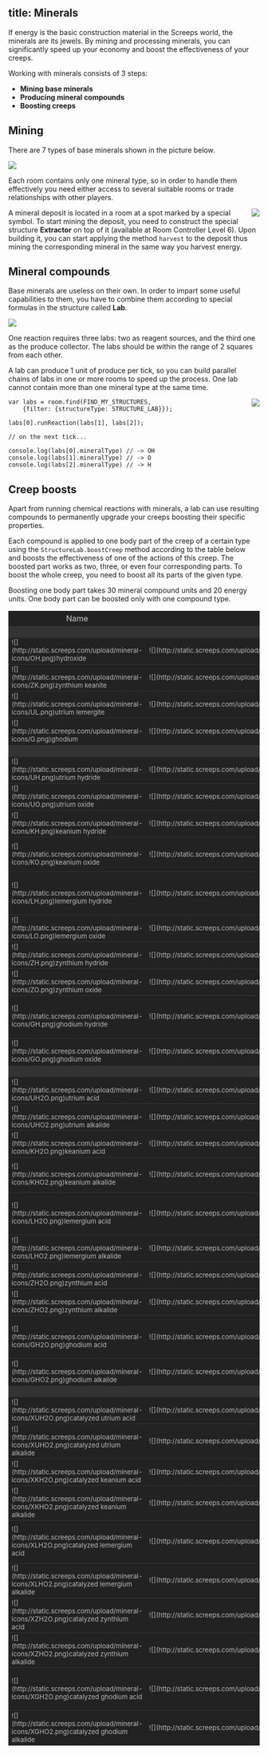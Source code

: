title: Minerals
---

If energy is the basic construction material in the Screeps world, the minerals are its jewels. By mining and processing minerals, you can significantly speed up your economy and boost the effectiveness of your creeps.

Working with minerals consists of 3 steps:

*   **Mining base minerals**
*   **Producing mineral compounds**
*   **Boosting creeps**

## Mining

There are 7 types of base minerals shown in the picture below.

![](img/minerals-01.png)
 
Each room contains only one mineral type, so in order to handle them effectively you need either access to several suitable rooms or trade relationships with other players.

<img src="img/mining_minerals.png" align="right">A mineral deposit is located in a room at a spot marked by a special symbol. To start mining the deposit, you need to construct the special structure **Extractor** on top of it (available at Room Controller Level 6). Upon building it, you can start applying the method `harvest` to the deposit thus mining the corresponding mineral in the same way you harvest energy.

## Mineral compounds

Base minerals are useless on their own. In order to impart some useful capabilities to them, you have to combine them according to special formulas in the structure called **Lab**.

![](img/minerals-02.png)

One reaction requires three labs: two as reagent sources, and the third one as the produce collector. The labs should be within the range of 2 squares from each other. 

A lab can produce 1 unit of produce per tick, so you can build parallel chains of labs in one or more rooms to speed up the process. One lab cannot contain more than one mineral type at the same time.

<img src="img/2016-03-09_10-32-33.gif" align="right">

    var labs = room.find(FIND_MY_STRUCTURES, 
        {filter: {structureType: STRUCTURE_LAB}});

    labs[0].runReaction(labs[1], labs[2]);

    // on the next tick...

    console.log(labs[0].mineralType) // -> OH
    console.log(labs[1].mineralType) // -> O
    console.log(labs[2].mineralType) // -> H

## Creep boosts

Apart from running chemical reactions with minerals, a lab can use resulting compounds to permanently upgrade your creeps boosting their specific properties.

Each compound is applied to one body part of the creep of a certain type using the `StructureLab.boostCreep` method according to the table below and boosts the effectiveness of one of the actions of this creep. The boosted part works as two, three, or even four corresponding parts. To boost the whole creep, you need to boost all its parts of the given type.

Boosting one body part takes 30 mineral compound units and 20 energy units. One body part can be boosted only with one compound type.

<style>
.minerals td {
    border-top: 1px solid #333;
    color: #bbb;
    background-color: #222;
    font-size: 13px;
}
@media (min-width: 1280px) {
    .minerals td:first-child {
        white-space: nowrap;
    }
}
.minerals td:nth-child(2) {
    white-space: nowrap;
}
.minerals td:nth-child(3) {
    min-width: 80px;
}
.minerals code {
    background-color: #333;
    color: #eee;
    word-break: break-all;
}
.minerals img {
    margin-right: 5px;
    vertical-align: middle;
} 
.minerals__divider th {
    background-color: #333;
    color: #ffe099;
    text-align: center;
    font-size: 13px;
}
.minerals__head th {
    background-color: #222;
    color: #ccc;
    font-weight: normal !important;
}
</style>


<table class="minerals">
<colgroup>
<col></col>
<col></col>
<col></col>
<col></col>
</colgroup>
<tbody>
<tr class=minerals__head>
<th>Name</th>
<th>Formula</th>
<th>Time</th>
<th>Body part</th>
<th>Effect</th>
</tr>
<tr class=minerals__divider>
<th colspan="4" align="center">Base compounds</th>
</tr>
<tr>
<td>![](http://static.screeps.com/upload/mineral-icons/OH.png)hydroxide</td>
<td>![](http://static.screeps.com/upload/mineral-icons/H.png) + ![](http://static.screeps.com/upload/mineral-icons/O.png)</td>
<td>20</td>
<td>—</td>
<td>—</td>
</tr>
<tr>
<td>![](http://static.screeps.com/upload/mineral-icons/ZK.png)zynthium keanite</td>
<td>![](http://static.screeps.com/upload/mineral-icons/Z.png) + ![](http://static.screeps.com/upload/mineral-icons/K.png)</td>
<td>5</td>
<td>—</td>
<td>—</td>
</tr>
<tr>
<td>![](http://static.screeps.com/upload/mineral-icons/UL.png)utrium lemergite</td>
<td>![](http://static.screeps.com/upload/mineral-icons/U.png) + ![](http://static.screeps.com/upload/mineral-icons/L.png)</td>
<td>5</td>
<td>—</td>
<td>—</td>
</tr>
<tr>
<td>![](http://static.screeps.com/upload/mineral-icons/G.png)ghodium</td>
<td>![](http://static.screeps.com/upload/mineral-icons/ZK.png) + ![](http://static.screeps.com/upload/mineral-icons/UL.png)</td>
<td>5</td>
<td>—</td>
<td>—</td>
</tr>
<tr class=minerals__divider>
<th colspan="4" align="center">Tier 1 compounds</th>
</tr>
<tr>
<td>![](http://static.screeps.com/upload/mineral-icons/UH.png)utrium hydride</td>
<td>![](http://static.screeps.com/upload/mineral-icons/U.png) + ![](http://static.screeps.com/upload/mineral-icons/H.png)</td>
<td>10</td>
<td>`ATTACK`</td>
<td>+100% `attack` effectiveness</td>
</tr>
<tr>
<td>![](http://static.screeps.com/upload/mineral-icons/UO.png)utrium oxide</td>
<td>![](http://static.screeps.com/upload/mineral-icons/U.png) + ![](http://static.screeps.com/upload/mineral-icons/O.png)</td>
<td>10</td>
<td>`WORK`</td>
<td>+200% `harvest` effectiveness</td>
</tr>
<tr>
<td>![](http://static.screeps.com/upload/mineral-icons/KH.png)keanium hydride</td>
<td>![](http://static.screeps.com/upload/mineral-icons/K.png) + ![](http://static.screeps.com/upload/mineral-icons/H.png)</td>
<td>10</td>
<td>`CARRY`</td>
<td>+50 capacity</td>
</tr>
<tr>
<td>![](http://static.screeps.com/upload/mineral-icons/KO.png)keanium oxide</td>
<td>![](http://static.screeps.com/upload/mineral-icons/K.png) + ![](http://static.screeps.com/upload/mineral-icons/O.png)</td>
<td>10</td>
<td>`RANGED_ATTACK`</td>
<td>+100% `rangedAttack` and `rangedMassAttack` effectiveness</td>
</tr>
<tr>
<td>![](http://static.screeps.com/upload/mineral-icons/LH.png)lemergium hydride</td>
<td>![](http://static.screeps.com/upload/mineral-icons/L.png) + ![](http://static.screeps.com/upload/mineral-icons/H.png)</td>
<td>15</td>
<td>`WORK`</td>
<td>+50% `repair` and `build` effectiveness without increasing the energy cost</td>
</tr>
<tr>
<td>![](http://static.screeps.com/upload/mineral-icons/LO.png)lemergium oxide</td>
<td>![](http://static.screeps.com/upload/mineral-icons/L.png) + ![](http://static.screeps.com/upload/mineral-icons/O.png)</td>
<td>10</td>
<td>`HEAL`</td>
<td>+100% `heal` and `rangedHeal` effectiveness</td>
</tr>
<tr>
<td>![](http://static.screeps.com/upload/mineral-icons/ZH.png)zynthium hydride</td>
<td>![](http://static.screeps.com/upload/mineral-icons/Z.png) + ![](http://static.screeps.com/upload/mineral-icons/H.png)</td>
<td>20</td>
<td>`WORK`</td>
<td>+100% `dismantle` effectiveness</td>
</tr>
<tr>
<td>![](http://static.screeps.com/upload/mineral-icons/ZO.png)zynthium oxide</td>
<td>![](http://static.screeps.com/upload/mineral-icons/Z.png) + ![](http://static.screeps.com/upload/mineral-icons/O.png)</td>
<td>10</td>
<td>`MOVE`</td>
<td>+100% fatigue decrease speed</td>
</tr>
<tr>
<td>![](http://static.screeps.com/upload/mineral-icons/GH.png)ghodium hydride</td>
<td>![](http://static.screeps.com/upload/mineral-icons/G.png) + ![](http://static.screeps.com/upload/mineral-icons/H.png)</td>
<td>10</td>
<td>`WORK`</td>
<td>+50% `upgradeController` effectiveness without increasing the energy cost</td>
</tr>
<tr>
<td>![](http://static.screeps.com/upload/mineral-icons/GO.png)ghodium oxide</td>
<td>![](http://static.screeps.com/upload/mineral-icons/G.png) + ![](http://static.screeps.com/upload/mineral-icons/O.png)</td>
<td>10</td>
<td>`TOUGH`</td>
<td>-30% damage taken</td>
</tr>
<tr class=minerals__divider>
<th colspan="4" align="center">Tier 2 compounds</th>
</tr>
<tr>
<td>![](http://static.screeps.com/upload/mineral-icons/UH2O.png)utrium acid</td>
<td>![](http://static.screeps.com/upload/mineral-icons/UH.png) + ![](http://static.screeps.com/upload/mineral-icons/OH.png)</td>
<td>5</td>
<td>`ATTACK`</td>
<td>+200% `attack` effectiveness</td>
</tr>
<tr>
<td>![](http://static.screeps.com/upload/mineral-icons/UHO2.png)utrium alkalide</td>
<td>![](http://static.screeps.com/upload/mineral-icons/UO.png) + ![](http://static.screeps.com/upload/mineral-icons/OH.png)</td>
<td>5</td>
<td>`WORK`</td>
<td>+400% `harvest` effectiveness</td>
</tr>
<tr>
<td>![](http://static.screeps.com/upload/mineral-icons/KH2O.png)keanium acid</td>
<td>![](http://static.screeps.com/upload/mineral-icons/KH.png) + ![](http://static.screeps.com/upload/mineral-icons/OH.png)</td>
<td>5</td>
<td>`CARRY`</td>
<td>+100 capacity</td>
</tr>
<tr>
<td>![](http://static.screeps.com/upload/mineral-icons/KHO2.png)keanium alkalide</td>
<td>![](http://static.screeps.com/upload/mineral-icons/KO.png) + ![](http://static.screeps.com/upload/mineral-icons/OH.png)</td>
<td>5</td>
<td>`RANGED_ATTACK`</td>
<td>+200% `rangedAttack` and `rangedMassAttack` effectiveness</td>
</tr>
<tr>
<td>![](http://static.screeps.com/upload/mineral-icons/LH2O.png)lemergium acid</td>
<td>![](http://static.screeps.com/upload/mineral-icons/LH.png) + ![](http://static.screeps.com/upload/mineral-icons/OH.png)</td>
<td>10</td>
<td>`WORK`</td>
<td>+80% `repair` and `build` effectiveness without increasing the energy cost</td>
</tr>
<tr>
<td>![](http://static.screeps.com/upload/mineral-icons/LHO2.png)lemergium alkalide</td>
<td>![](http://static.screeps.com/upload/mineral-icons/LO.png) + ![](http://static.screeps.com/upload/mineral-icons/OH.png)</td>
<td>5</td>
<td>`HEAL`</td>
<td>+200% `heal` and `rangedHeal` effectiveness</td>
</tr>
<tr>
<td>![](http://static.screeps.com/upload/mineral-icons/ZH2O.png)zynthium acid</td>
<td>![](http://static.screeps.com/upload/mineral-icons/ZH.png) + ![](http://static.screeps.com/upload/mineral-icons/OH.png)</td>
<td>40</td>
<td>`WORK`</td>
<td>+200% `dismantle` effectiveness</td>
</tr>
<tr>
<td>![](http://static.screeps.com/upload/mineral-icons/ZHO2.png)zynthium alkalide</td>
<td>![](http://static.screeps.com/upload/mineral-icons/ZO.png) + ![](http://static.screeps.com/upload/mineral-icons/OH.png)</td>
<td>5</td>
<td>`MOVE`</td>
<td>+200% fatigue decrease speed</td>
</tr>
<tr>
<td>![](http://static.screeps.com/upload/mineral-icons/GH2O.png)ghodium acid</td>
<td>![](http://static.screeps.com/upload/mineral-icons/GH.png) + ![](http://static.screeps.com/upload/mineral-icons/OH.png)</td>
<td>15</td>
<td>`WORK`</td>
<td>+80% `upgradeController` effectiveness without increasing the energy cost</td>
</tr>
<tr>
<td>![](http://static.screeps.com/upload/mineral-icons/GHO2.png)ghodium alkalide</td>
<td>![](http://static.screeps.com/upload/mineral-icons/GO.png) + ![](http://static.screeps.com/upload/mineral-icons/OH.png)</td>
<td>30</td>
<td>`TOUGH`</td>
<td>-50% damage taken</td>
</tr>
<tr class=minerals__divider>
<th colspan="4" align="center">Tier 3 compounds</th>
</tr>
<tr>
<td>![](http://static.screeps.com/upload/mineral-icons/XUH2O.png)catalyzed utrium acid</td>
<td>![](http://static.screeps.com/upload/mineral-icons/UH2O.png) + ![](http://static.screeps.com/upload/mineral-icons/X.png)</td>
<td>60</td>
<td>`ATTACK`</td>
<td>+300% `attack` effectiveness</td>
</tr>
<tr>
<td>![](http://static.screeps.com/upload/mineral-icons/XUHO2.png)catalyzed utrium alkalide</td>
<td>![](http://static.screeps.com/upload/mineral-icons/UHO2.png) + ![](http://static.screeps.com/upload/mineral-icons/X.png)</td>
<td>60</td>
<td>`WORK`</td>
<td>+600% `harvest` effectiveness</td>
</tr>
<tr>
<td>![](http://static.screeps.com/upload/mineral-icons/XKH2O.png)catalyzed keanium acid</td>
<td>![](http://static.screeps.com/upload/mineral-icons/KH2O.png) + ![](http://static.screeps.com/upload/mineral-icons/X.png)</td>
<td>60</td>
<td>`CARRY`</td>
<td>+150 capacity</td>
</tr>
<tr>
<td>![](http://static.screeps.com/upload/mineral-icons/XKHO2.png)catalyzed keanium alkalide</td>
<td>![](http://static.screeps.com/upload/mineral-icons/KHO2.png) + ![](http://static.screeps.com/upload/mineral-icons/X.png)</td>
<td>60</td>
<td>`RANGED_ATTACK`</td>
<td>+300% `rangedAttack` and `rangedMassAttack` effectiveness</td>
</tr>
<tr>
<td>![](http://static.screeps.com/upload/mineral-icons/XLH2O.png)catalyzed lemergium acid</td>
<td>![](http://static.screeps.com/upload/mineral-icons/LH2O.png) + ![](http://static.screeps.com/upload/mineral-icons/X.png)</td>
<td>65</td>
<td>`WORK`</td>
<td>+100% `repair` and `build` effectiveness without increasing the energy cost</td>
</tr>
<tr>
<td>![](http://static.screeps.com/upload/mineral-icons/XLHO2.png)catalyzed lemergium alkalide</td>
<td>![](http://static.screeps.com/upload/mineral-icons/LHO2.png) + ![](http://static.screeps.com/upload/mineral-icons/X.png)</td>
<td>60</td>
<td>`HEAL`</td>
<td>+300% `heal` and `rangedHeal` effectiveness</td>
</tr>
<tr>
<td>![](http://static.screeps.com/upload/mineral-icons/XZH2O.png)catalyzed zynthium acid</td>
<td>![](http://static.screeps.com/upload/mineral-icons/ZH2O.png) + ![](http://static.screeps.com/upload/mineral-icons/X.png)</td>
<td>160</td>
<td>`WORK`</td>
<td>+300% `dismantle` effectiveness</td>
</tr>
<tr>
<td>![](http://static.screeps.com/upload/mineral-icons/XZHO2.png)catalyzed zynthium alkalide</td>
<td>![](http://static.screeps.com/upload/mineral-icons/ZHO2.png) + ![](http://static.screeps.com/upload/mineral-icons/X.png)</td>
<td>60</td>
<td>`MOVE`</td>
<td>+300% fatigue decrease speed</td>
</tr>
<tr>
<td>![](http://static.screeps.com/upload/mineral-icons/XGH2O.png)catalyzed ghodium acid</td>
<td>![](http://static.screeps.com/upload/mineral-icons/GH2O.png) + ![](http://static.screeps.com/upload/mineral-icons/X.png)</td>
<td>80</td>
<td>`WORK`</td>
<td>+100% `upgradeController` effectiveness without increasing the energy cost</td>
</tr>
<tr>
<td>![](http://static.screeps.com/upload/mineral-icons/XGHO2.png)catalyzed ghodium alkalide</td>
<td>![](http://static.screeps.com/upload/mineral-icons/GHO2.png) + ![](http://static.screeps.com/upload/mineral-icons/X.png)</td>
<td>150</td>
<td>`TOUGH`</td>
<td>-70% damage taken</td>
</tr>
</tbody>
</table>
